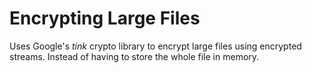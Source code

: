 # Encrypting Large Files
Uses Google's _tink_ crypto library to encrypt large files using encrypted streams. Instead of having to store the whole file in memory. 
